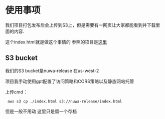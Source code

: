 # 使用事项
我们项目打包发布后会上传到S3上，但是需要有一网页让大家都能看到并下载里面的内容.

这个index.html就是做这个事情的
参照的项目是[这里](https://github.com/rufuspollock/s3-bucket-listing/issues/46)

## S3 bucket
我们的S3 bucket是nuwa-release 在us-west-2

项目我手动使用gpt配置了访问策略和CORS策略以及静态网站托管


上传cmd：
```
 aws s3 cp ./index.html s3://nuwa-release/index.html
```
但是一般不用动 这里只是留一个存档

